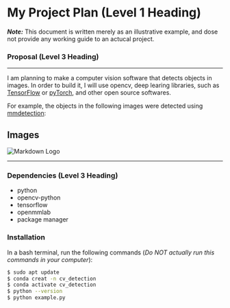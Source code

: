 # My Project Plan (Level 1 Heading)
***Note:*** This document is written merely as an illustrative example, and dose not provide any working guide to an actucal project.

### Proposal (Level 3 Heading)
---
I am planning to make a computer vision software that detects objects in images.
In order to build it, I will use opencv, deep learing libraries, such as [TensorFlow](https://www.tensorflow.org/?hl=ko) or [pyTorch](https://pytorch.org/), and other open source softwares.

For example, the objects in the following images were detected using [mmdetection](https://github.com/open-mmlab/mmdetection):

## Images
![Markdown Logo](https://user-images.githubusercontent.com/12907710/137271636-56ba1cd2-b110-4812-8221-b4c120320aa9.png)

---
### Dependencies (Level 3 Heading)
- python
- opencv-python
- tensorflow
- openmmlab
- package manager

### Installation
In a bash terminal, run the following commands (*Do NOT actually run this commands in your computer*):

```sh
$ sudo apt update
$ conda creat -n cv_detection
$ conda activate cv_detection
$ python --version
$ python example.py
```
